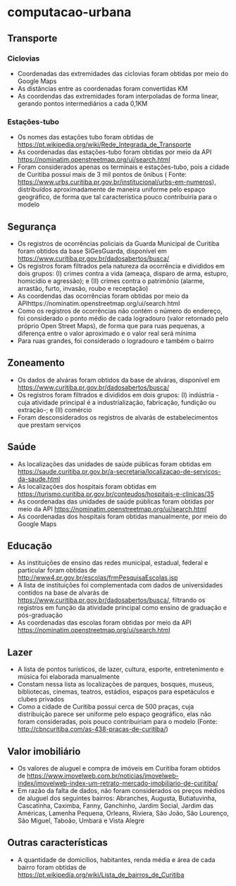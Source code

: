 # computacao-urbana

## Transporte
### Ciclovias
* Coordenadas das extremidades das ciclovias foram obtidas por meio do Google Maps
* As distâncias entre as coordenadas foram convertidas KM
* As coordendas das extremidades foram interpoladas de forma linear, gerando pontos intermediários a cada 0,1KM

### Estações-tubo
* Os nomes das estações tubo foram obtidas de https://pt.wikipedia.org/wiki/Rede_Integrada_de_Transporte
* As coordenadas das estações-tubo foram obtidas por meio da API https://nominatim.openstreetmap.org/ui/search.html
* Foram considerados apenas os terminais e estações-tubo, pois a cidade de Curitiba possui mais de 3 mil pontos de ônibus ( Fonte: https://www.urbs.curitiba.pr.gov.br/institucional/urbs-em-numeros), distribuídos aproximadamente de maneira uniforme pelo espaço geográfico, de forma que tal característica pouco contribuiria para o modelo

## Segurança
* Os registros de ocorrências policiais da Guarda Municipal de Curitiba foram obtidos da base SiGesGuarda, disponível em https://www.curitiba.pr.gov.br/dadosabertos/busca/
* Os registros foram filtrados pela natureza da ocorrência e divididos em dois grupos: (I) crimes contra a vida (ameaça, disparo de arma, estupro, homicídio e agressão); e (II) crimes contra o patrimônio (alarme, arrastão, furto, invasão, roubo e receptação)
* As coordendas das ocorrências foram obtidas por meio da APIhttps://nominatim.openstreetmap.org/ui/search.html
* Como os registros de ocorrências não contém o número do endereço, foi considerado o ponto médio de cada logradouro (valor retornado pelo próprio Open Street Maps), de forma que para ruas pequenas, a diferença entre o valor aproximado e o valor real será mínima
* Para ruas grandes, foi considerado o logradouro e também o bairro

## Zoneamento
* Os dados de alváras foram obtidos da base de alváras, disponível em https://www.curitiba.pr.gov.br/dadosabertos/busca/
* Os registros foram filtrados e divididos em dois grupos: (I) indústria -cuja atividade principal é a industrialização, fabricação, fundição ou extração-; e (II) comércio
* Foram desconsiderados os registros de alvarás de estabelecimentos que prestam serviços

## Saúde
* As localizações das unidades de saúde públicas foram obtidas em https://saude.curitiba.pr.gov.br/a-secretaria/localizacao-de-servicos-da-saude.html
* As localizações dos hospitais foram obtidas em https://turismo.curitiba.pr.gov.br/conteudos/hospitais-e-clinicas/35
* As coordenadas das unidades de saúde públicas foram obtidas por meio da API https://nominatim.openstreetmap.org/ui/search.html
* As coordenadas dos hospitais foram obtidas manualmente, por meio do Google Maps

## Educação
* As instituições de ensino das redes municipal, estadual, federal e particular foram obtidas de http://www4.pr.gov.br/escolas/frmPesquisaEscolas.jsp
* A lista de instituições foi complementada com dados de universidades contidos na base de alvarás de https://www.curitiba.pr.gov.br/dadosabertos/busca/, filtrando os registros em função da atividade principal como ensino de graduação e pós-graduação
*	As coordenadas das escolas foram obtidas por meio da API https://nominatim.openstreetmap.org/ui/search.html

## Lazer
* A lista de pontos turísticos, de lazer, cultura, esporte, entretenimento e música foi elaborada manualmente
* Constam nessa lista as localizações de parques, bosques, museus, bibliotecas, cinemas, teatros, estádios, espaços para espetáculos e clubes privados
* Como a cidade de Curitiba possui cerca de 500 praças, cuja distribuição parece ser uniforme pelo espaço geográfico, elas não foram consideradas, pois pouco contribuiriam para o modelo (Fonte: http://cbncuritiba.com/as-438-pracas-de-curitiba/)

## Valor imobiliário
* Os valores de aluguel e compra de imóveis em Curitiba foram obtidos de https://www.imovelweb.com.br/noticias/imovelweb-index/imovelweb-index-um-retrato-mercado-imobiliario-de-curitiba/
* Em razão da falta de dados, não foram considerados os preços médios de aluguel dos seguintes bairros: Abranches, Augusta, Butiatuvinha, Cascatinha, Caximba, Fanny, Ganchinho, Jardim Social, Jardim das Américas, Lamenha Pequena, Orleans, Riviera, São João, São Lourenço, São Miguel, Taboão, Umbará e Vista Alegre

## Outras características
* A quantidade de domicílios, habitantes, renda média e área de cada bairro foram obtidas de https://pt.wikipedia.org/wiki/Lista_de_bairros_de_Curitiba
